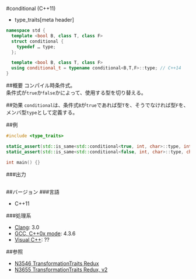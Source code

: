 #conditional (C++11)
* type_traits[meta header]

```cpp
namespace std {
  template <bool B, class T, class F>
  struct conditional {
    typedef … type;
  };

  template <bool B, class T, class F>
  using conditional_t = typename conditional<B,T,F>::type; // C++14
}
```

##概要
コンパイル時条件式。  
条件式が`true`か`false`かによって、使用する型を切り替える。


##効果
`conditional`は、条件式`B`が`true`であれば型`T`を、そうでなければ型`F`を、メンバ型`type`として定義する。  


##例
```cpp
#include <type_traits>

static_assert(std::is_same<std::conditional<true, int, char>::type, int>::value, "select int");
static_assert(std::is_same<std::conditional<false, int, char>::type, char>::value, "select char");

int main() {}
```

###出力
```
```

##バージョン
###言語
- C++11

###処理系
- [Clang](/implementation.md#clang): 3.0
- [GCC, C++0x mode](/implementation.md#gcc): 4.3.6
- [Visual C++](/implementation.md#visual_cpp): ??


##参照
- [N3546 TransformationTraits Redux](http://www.open-std.org/jtc1/sc22/wg21/docs/papers/2013/n3546.pdf)
- [N3655 TransformationTraits Redux, v2](http://www.open-std.org/jtc1/sc22/wg21/docs/papers/2013/n3655.pdf)

